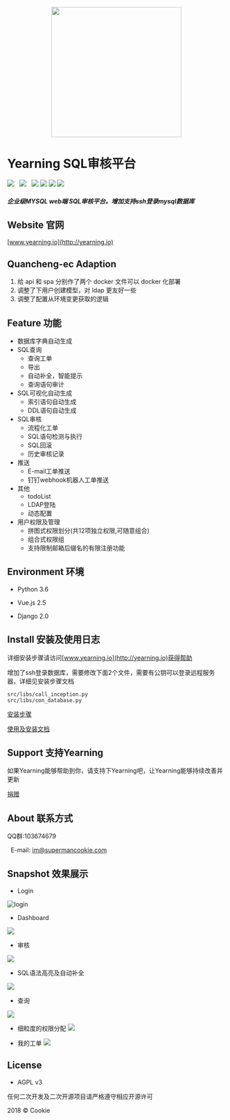 <p align="center">
        <img width="300" src="logo.png">
</p>

# Yearning SQL审核平台

![](https://img.shields.io/badge/build-release-brightgreen.svg)  
![](https://img.shields.io/badge/version-v1.3.5-brightgreen.svg)  
![](https://img.shields.io/badge/vue.js-2.5.13-brightgreen.svg) 
![](https://img.shields.io/badge/iview-3.1.0-brightgreen.svg?style=flat-square) 
![](https://img.shields.io/badge/python-3.6-brightgreen.svg)
![](https://img.shields.io/badge/Django-2.0.1-brightgreen.svg)

##### 企业级MYSQL web端 SQL审核平台。增加支持ssh登录mysql数据库

## Website 官网

[www.yearning.io](http://yearning.io)

## Quancheng-ec Adaption
1. 给 api 和 spa 分别作了两个 docker 文件可以 docker 化部署
2. 调整了下用户创建模型，对 ldap 更友好一些
3. 调整了配置从环境变更获取的逻辑


## Feature 功能

- 数据库字典自动生成
- SQL查询
    - 查询工单 
    - 导出
    - 自动补全，智能提示 
    - 查询语句审计
- SQL可视化自动生成
    - 索引语句自动生成
    - DDL语句自动生成
- SQL审核
    - 流程化工单
    - SQL语句检测与执行
    - SQL回滚
    - 历史审核记录
- 推送
    - E-mail工单推送
    - 钉钉webhook机器人工单推送
- 其他
    - todoList
    - LDAP登陆  
    - 动态配置 
- 用户权限及管理
    - 拼图式权限划分(共12项独立权限,可随意组合)
    - 组合式权限组
    - 支持限制邮箱后缀名的有限注册功能

## Environment 环境

- Python 3.6

- Vue.js 2.5

- Django 2.0

## Install 安装及使用日志

详细安装步骤请访问[www.yearning.io](http://yearning.io)获得帮助

增加了ssh登录数据库，需要修改下面2个文件，需要有公钥可以登录远程服务器，详细见安装步骤文档

```
src/libs/call_inception.py
src/libs/con_database.py
```

[安装步骤](安装步骤.md)

[使用及安装文档](http://guide.yearning.io)

## Support 支持Yearning

如果Yearning能够帮助到你，请支持下Yearning吧，让Yearning能够持续改善并更新

[捐赠](https://github.com/cookieY/Yearning)

## About 联系方式

   QQ群:103674679

   E-mail: im@supermancookie.com

## Snapshot 效果展示

- Login



![login](img/login.jpeg)


- Dashboard

![](img/dash.png)

- 审核

![](img/order.png)

- SQL语法高亮及自动补全

![](img/lighit.png)

- 查询

![](img/query.png)

- 细粒度的权限分配
  ![](img/PER.png)

- 我的工单
  ![](img/myorder.png)


## License

- AGPL v3

任何二次开发及二次开源项目请严格遵守相应开源许可

2018 © Cookie


